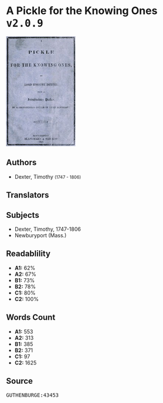 # A Pickle for the Knowing Ones <kbd>v2.0.9</kbd>

![](./cover.medium.jpg "")

## Authors


 - Dexter, Timothy <small>(1747 - 1806)</small>

## Translators



## Subjects


 - Dexter, Timothy, 1747-1806
 - Newburyport (Mass.)

## Readablility


 - **A1:** 62%
 - **A2:** 67%
 - **B1:** 73%
 - **B2:** 78%
 - **C1:** 80%
 - **C2:** 100%

## Words Count


 - **A1:** 553
 - **A2:** 313
 - **B1:** 385
 - **B2:** 371
 - **C1:** 97
 - **C2:** 1625

## Source


<kbd>GUTHENBURGE:43453</kbd>

